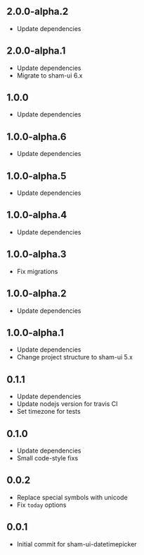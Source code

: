 ## 2.0.0-alpha.2
* Update dependencies

## 2.0.0-alpha.1
* Update dependencies
* Migrate to sham-ui 6.x

## 1.0.0
* Update dependencies

## 1.0.0-alpha.6
* Update dependencies

## 1.0.0-alpha.5
* Update dependencies

## 1.0.0-alpha.4
* Update dependencies

## 1.0.0-alpha.3
* Fix migrations

## 1.0.0-alpha.2
* Update dependencies

## 1.0.0-alpha.1
* Update dependencies
* Change project structure to sham-ui 5.x

## 0.1.1
* Update dependencies
* Update nodejs version for travis CI
* Set timezone for tests

## 0.1.0
* Update dependencies
* Small code-style fixs 

## 0.0.2 
* Replace special symbols with unicode
* Fix `today` options


## 0.0.1 
* Initial commit for sham-ui-datetimepicker
